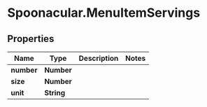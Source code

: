 # Spoonacular.MenuItemServings

## Properties

Name | Type | Description | Notes
------------ | ------------- | ------------- | -------------
**number** | **Number** |  | 
**size** | **Number** |  | 
**unit** | **String** |  | 


